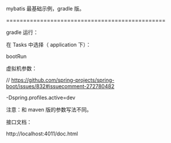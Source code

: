 mybatis 最基础示例，gradle 版。

===============================================

gradle 运行：

在 Tasks 中选择（ application 下）：

bootRun

虚拟机参数：

// https://github.com/spring-projects/spring-boot/issues/832#issuecomment-272780482

-Dspring.profiles.active=dev

注意：和 maven 版的参数写法不同。

接口文档：

http://localhost:4011/doc.html

